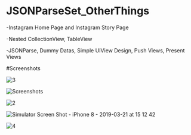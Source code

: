 # JSONParseSet_OtherThings
-Instagram Home Page and Instagram Story Page

-Nested CollectionView, TableView

-JSONParse, Dummy Datas, Simple UIView Design, Push Views, Present Views

#Screenshots

![3](https://user-images.githubusercontent.com/24847947/54752705-1d75bb80-4bf0-11e9-8984-db58e5e1bbe6.png)

![Screenshots](https://user-images.githubusercontent.com/24847947/54752689-15b61700-4bf0-11e9-82af-4b222d44a83b.png)

![2](https://user-images.githubusercontent.com/24847947/54752694-19499e00-4bf0-11e9-8efa-cae7ceeb83a3.png)

![Simulator Screen Shot - iPhone 8 - 2019-03-21 at 15 12 42](https://user-images.githubusercontent.com/24847947/54752699-1b136180-4bf0-11e9-8359-e4b799ffb919.png)

![4](https://user-images.githubusercontent.com/24847947/54752706-1ea6e880-4bf0-11e9-96da-13c9a2fe85ca.png)
